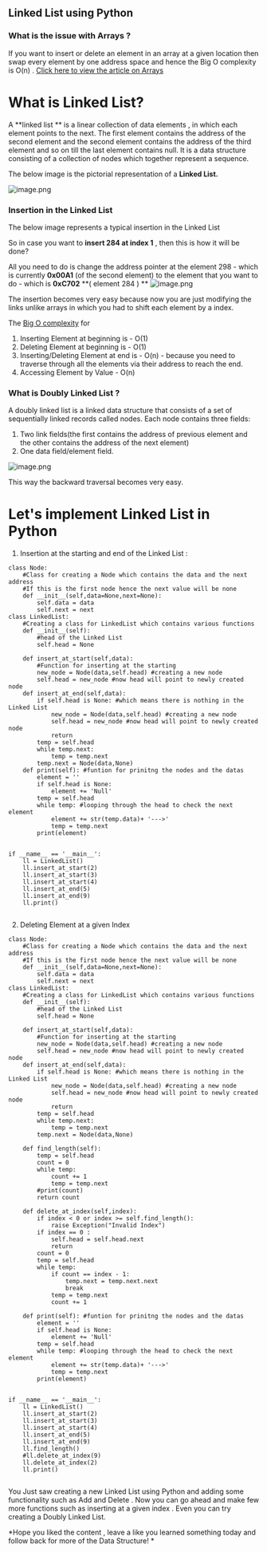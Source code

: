 ## Linked List using Python

### What is the issue with Arrays ?

If you want to insert or delete an element in an array at a given location then swap every element by one address space and hence the Big O complexity is O(n) .  [Click here to view the article on Arrays](https://carboncoffee.hashnode.dev/introduction-to-arrays) 

# What is Linked List?

A **linked list ** is a linear collection of data elements , in which each element points to the next. The first element contains the address of the second element and the second element contains the address of the third element and so on till the last element contains null. 
It is a data structure consisting of a collection of nodes which together represent a sequence.

The below image is the pictorial representation of a **Linked List.**


![image.png](https://cdn.hashnode.com/res/hashnode/image/upload/v1610350489513/IoPDSDUXV.png)

### Insertion in the Linked List 

The below image represents a typical insertion in the Linked List

So in case you want to **insert 284 at index 1** , then this is how it will be done?

All you need to do is change the address pointer at the element 298 - which is currently  **0x00A1**  (of the second element) to the element that you want to do - which is **0xC702** **( element 284 )
**
![image.png](https://cdn.hashnode.com/res/hashnode/image/upload/v1610350669689/pwEg4Rh2r.png)

The insertion becomes very easy because now you are just modifying the links unlike arrays in which you had to shift each element by a index.

The  [Big O complexity](https://carboncoffee.hashnode.dev/big-o-notation-quick-recap)  for  
 
1.  Inserting Element at beginning is - O(1)
2. Deleting Element at beginning is - O(1)
3. Inserting/Deleting Element at end is - O(n) - because you need to traverse through all the elements via their address to reach the end.
4. Accessing Element by Value - O(n) 

### What is Doubly Linked List ?

A doubly linked list is a linked data structure that consists of a set of sequentially linked records called nodes. Each node contains three fields: 
1. Two link fields(the first contains the address of previous element and the other contains the address of the next element) 
2. One data field/element field.

![image.png](https://cdn.hashnode.com/res/hashnode/image/upload/v1610352881820/hA2IH7Nrv.png)

This way the backward traversal becomes very easy.

# Let's implement Linked List in Python

1. Insertion at the starting  and end of the Linked List :


```
class Node:
    #Class for creating a Node which contains the data and the next address 
    #If this is the first node hence the next value will be none
    def __init__(self,data=None,next=None):
        self.data = data
        self.next = next
class LinkedList:
    #Creating a class for LinkedList which contains various functions 
    def __init__(self):
        #head of the Linked List
        self.head = None
    
    def insert_at_start(self,data):
        #Function for inserting at the starting 
        new_node = Node(data,self.head) #creating a new node 
        self.head = new_node #now head will point to newly created node
    def insert_at_end(self,data):
        if self.head is None: #which means there is nothing in the Linked List
            new_node = Node(data,self.head) #creating a new node 
            self.head = new_node #now head will point to newly created node
            return
        temp = self.head
        while temp.next:
            temp = temp.next
        temp.next = Node(data,None)
    def print(self): #funtion for prinitng the nodes and the datas
        element = ''
        if self.head is None:
            element += 'Null'
        temp = self.head
        while temp: #looping through the head to check the next element 
            element += str(temp.data)+ '--->'
            temp = temp.next
        print(element)

            
if __name__ == '__main__':
    ll = LinkedList()  
    ll.insert_at_start(2)
    ll.insert_at_start(3)
    ll.insert_at_start(4)
    ll.insert_at_end(5)
    ll.insert_at_end(9)
    ll.print()


``` 

2. Deleting Element at a given Index 


```
class Node:
    #Class for creating a Node which contains the data and the next address 
    #If this is the first node hence the next value will be none
    def __init__(self,data=None,next=None):
        self.data = data
        self.next = next
class LinkedList:
    #Creating a class for LinkedList which contains various functions 
    def __init__(self):
        #head of the Linked List
        self.head = None
    
    def insert_at_start(self,data):
        #Function for inserting at the starting 
        new_node = Node(data,self.head) #creating a new node 
        self.head = new_node #now head will point to newly created node
    def insert_at_end(self,data):
        if self.head is None: #which means there is nothing in the Linked List
            new_node = Node(data,self.head) #creating a new node 
            self.head = new_node #now head will point to newly created node
            return
        temp = self.head
        while temp.next:
            temp = temp.next
        temp.next = Node(data,None)
    
    def find_length(self):
        temp = self.head
        count = 0
        while temp:
            count += 1
            temp = temp.next
        #print(count)
        return count
    
    def delete_at_index(self,index):
        if index < 0 or index >= self.find_length():
            raise Exception("Invalid Index")
        if index == 0 :
            self.head = self.head.next
            return
        count = 0 
        temp = self.head
        while temp:
            if count == index - 1:
                temp.next = temp.next.next
                break
            temp = temp.next
            count += 1          

    def print(self): #funtion for prinitng the nodes and the datas
        element = ''
        if self.head is None:
            element += 'Null'
        temp = self.head
        while temp: #looping through the head to check the next element 
            element += str(temp.data)+ '--->'
            temp = temp.next
        print(element)
        
            
if __name__ == '__main__':
    ll = LinkedList()  
    ll.insert_at_start(2)
    ll.insert_at_start(3)
    ll.insert_at_start(4)
    ll.insert_at_end(5)
    ll.insert_at_end(9)
    ll.find_length()
    #ll.delete_at_index(9)
    ll.delete_at_index(2)
    ll.print()


``` 



You Just saw creating a new Linked List using Python and adding some functionality such as Add and Delete . Now you can go ahead and make few more functions such as inserting at a given index . Even you can try creating a Doubly Linked List.

*Hope you liked the content , leave a like you learned something today and follow back for more of the Data Structure! *



